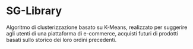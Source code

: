 # SG-Library
Algoritmo di clusterizzazione basato su K-Means, realizzato per suggerire agli utenti di una piattaforma di e-commerce, acquisti futuri di prodotti basati sullo storico dei loro ordini precedenti.
